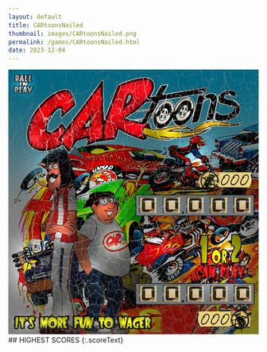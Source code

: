 ```yaml
---
layout: default
title: CARtoonsNailed
thumbnail: images/CARtoonsNailed.png
permalink: /games/CARtoonsNailed.html
date: 2023-12-04
---
```


<img src="../images/CARtoonsNailed.png" class="gameThumbnail img-fluid mx-auto align-middle">
## HIGHEST SCORES
{:.scoreText}

